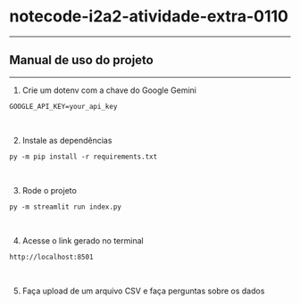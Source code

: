 # notecode-i2a2-atividade-extra-0110

___
## Manual de uso do projeto
___

1. Crie um dotenv com a chave do Google Gemini
```
GOOGLE_API_KEY=your_api_key
```
</br>

2. Instale as dependências
```
py -m pip install -r requirements.txt
```
</br>

3. Rode o projeto
```
py -m streamlit run index.py
```
</br>

4. Acesse o link gerado no terminal
```
http://localhost:8501
```
</br>

5. Faça upload de um arquivo CSV e faça perguntas sobre os dados
